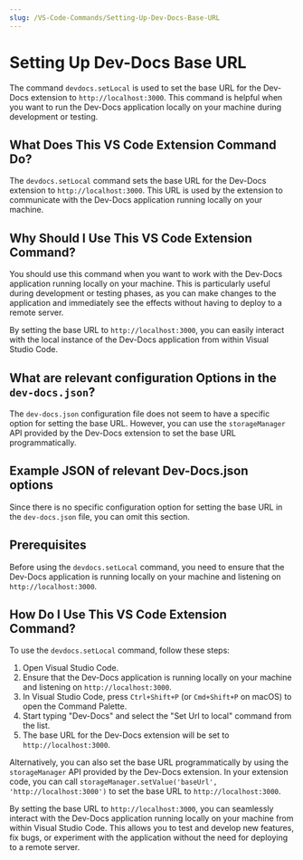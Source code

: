 ```yaml
---
slug: /VS-Code-Commands/Setting-Up-Dev-Docs-Base-URL
---
```


# Setting Up Dev-Docs Base URL

The command `devdocs.setLocal` is used to set the base URL for the Dev-Docs extension to `http://localhost:3000`. This command is helpful when you want to run the Dev-Docs application locally on your machine during development or testing.

## What Does This VS Code Extension Command Do?

The `devdocs.setLocal` command sets the base URL for the Dev-Docs extension to `http://localhost:3000`. This URL is used by the extension to communicate with the Dev-Docs application running locally on your machine.

## Why Should I Use This VS Code Extension Command?

You should use this command when you want to work with the Dev-Docs application running locally on your machine. This is particularly useful during development or testing phases, as you can make changes to the application and immediately see the effects without having to deploy to a remote server.

By setting the base URL to `http://localhost:3000`, you can easily interact with the local instance of the Dev-Docs application from within Visual Studio Code.

## What are relevant configuration Options in the `dev-docs.json`?

The `dev-docs.json` configuration file does not seem to have a specific option for setting the base URL. However, you can use the `storageManager` API provided by the Dev-Docs extension to set the base URL programmatically.

## Example JSON of relevant Dev-Docs.json options

Since there is no specific configuration option for setting the base URL in the `dev-docs.json` file, you can omit this section.

## Prerequisites

Before using the `devdocs.setLocal` command, you need to ensure that the Dev-Docs application is running locally on your machine and listening on `http://localhost:3000`.

## How Do I Use This VS Code Extension Command?

To use the `devdocs.setLocal` command, follow these steps:

1. Open Visual Studio Code.
2. Ensure that the Dev-Docs application is running locally on your machine and listening on `http://localhost:3000`.
3. In Visual Studio Code, press `Ctrl+Shift+P` (or `Cmd+Shift+P` on macOS) to open the Command Palette.
4. Start typing "Dev-Docs" and select the "Set Url to local" command from the list.
5. The base URL for the Dev-Docs extension will be set to `http://localhost:3000`.

Alternatively, you can also set the base URL programmatically by using the `storageManager` API provided by the Dev-Docs extension. In your extension code, you can call `storageManager.setValue('baseUrl', 'http://localhost:3000')` to set the base URL to `http://localhost:3000`.

By setting the base URL to `http://localhost:3000`, you can seamlessly interact with the Dev-Docs application running locally on your machine from within Visual Studio Code. This allows you to test and develop new features, fix bugs, or experiment with the application without the need for deploying to a remote server.
  
  
